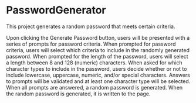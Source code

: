 # PasswordGenerator

This project generates a random password that meets certain criteria.

Upon clicking the Generate Password button, users will be presented with a series of prompts for password criteria. 
When prompted for password criteria, users will select which criteria to include in the randomly generated password.
When prompted for the length of the password, users will select a length between 8 and 128 (numeric) characters.
When asked for which character types to include in the password, users decide whether or not to include lowercase, uppercase, numeric, and/or special characters.
Answers to prompts will be validated and at least one character type will be selected.
When all prompts are answered, a random password is generated.
When the random password is generated, it is written to the page.
